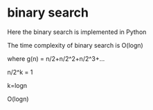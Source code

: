 # binary search

Here the binary search is implemented in Python

The time complexity of binary search is O(logn)

where g(n) = n/2+n/2^2+n/2^3+...

n/2^k = 1

k=logn

O(logn)
